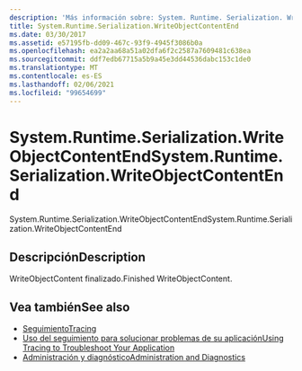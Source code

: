 ```yaml
---
description: 'Más información sobre: System. Runtime. Serialization. WriteObjectContentEnd'
title: System.Runtime.Serialization.WriteObjectContentEnd
ms.date: 03/30/2017
ms.assetid: e57195fb-dd09-467c-93f9-4945f3086b0a
ms.openlocfilehash: ea2a2aa68a51a02dfa6f2c2587a7609481c638ea
ms.sourcegitcommit: ddf7edb67715a5b9a45e3dd44536dabc153c1de0
ms.translationtype: MT
ms.contentlocale: es-ES
ms.lasthandoff: 02/06/2021
ms.locfileid: "99654699"
---
```

# <a name="systemruntimeserializationwriteobjectcontentend"></a><span data-ttu-id="b2bde-103">System.Runtime.Serialization.WriteObjectContentEnd</span><span class="sxs-lookup"><span data-stu-id="b2bde-103">System.Runtime.Serialization.WriteObjectContentEnd</span></span>

<span data-ttu-id="b2bde-104">System.Runtime.Serialization.WriteObjectContentEnd</span><span class="sxs-lookup"><span data-stu-id="b2bde-104">System.Runtime.Serialization.WriteObjectContentEnd</span></span>  
  
## <a name="description"></a><span data-ttu-id="b2bde-105">Descripción</span><span class="sxs-lookup"><span data-stu-id="b2bde-105">Description</span></span>  

 <span data-ttu-id="b2bde-106">WriteObjectContent finalizado.</span><span class="sxs-lookup"><span data-stu-id="b2bde-106">Finished WriteObjectContent.</span></span>  
  
## <a name="see-also"></a><span data-ttu-id="b2bde-107">Vea también</span><span class="sxs-lookup"><span data-stu-id="b2bde-107">See also</span></span>

- [<span data-ttu-id="b2bde-108">Seguimiento</span><span class="sxs-lookup"><span data-stu-id="b2bde-108">Tracing</span></span>](index.md)
- [<span data-ttu-id="b2bde-109">Uso del seguimiento para solucionar problemas de su aplicación</span><span class="sxs-lookup"><span data-stu-id="b2bde-109">Using Tracing to Troubleshoot Your Application</span></span>](using-tracing-to-troubleshoot-your-application.md)
- [<span data-ttu-id="b2bde-110">Administración y diagnóstico</span><span class="sxs-lookup"><span data-stu-id="b2bde-110">Administration and Diagnostics</span></span>](../index.md)
